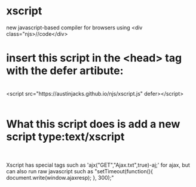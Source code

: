 # xscript
new javascript-based compiler for browsers using &lt;div class="njs>//code&lt;/div>

<h1>insert this script in the &lt;head&gt; tag with the defer artibute:</h1>
<br>
</h2>&lt;script src=&quot;https://austinjacks.github.io/njs/xscript.js&quot; defer&gt;&lt;/script&gt;</h2>
<br>
<br>
<h1>What this script does is add a new script type:text/xscript</h1>
<br>
<p>Xscript has special tags such as 'ajx("GET","Ajax.txt",true)-aj;' for ajax, but can also run raw javascript such as "setTimeout(function(){ document.write(window.ajaxresp); }, 300);"</p>
